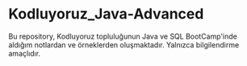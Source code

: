 # Kodluyoruz_Java-Advanced

Bu repository, Kodluyoruz topluluğunun Java ve SQL BootCamp'inde aldığım notlardan ve örneklerden oluşmaktadır. Yalnızca bilgilendirme amaçlıdır.
